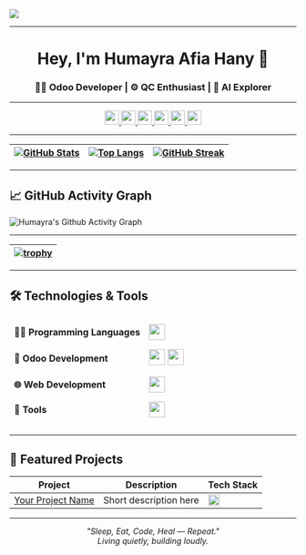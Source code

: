 ![](Cover%20Pic.png)

---

<h1 align="center">Hey, I'm Humayra Afia Hany 👋</h1>

<h3 align="center">
  👨‍💻 Odoo Developer | ⚙️ QC Enthusiast | 🤖 AI Explorer  
</h3>

---

<!-- 🌐 Contact & Coding Profiles -->
<div align="center">

<!-- Contact -->
<a href="mailto:humayraafiahany@gmail.com" title="Mail">
  <img src="https://img.shields.io/badge/-Mail-c14438?style=flat&logo=Gmail&logoColor=white" height="25">
</a>
<a href="https://linkedin.com/in/YOUR-LINKEDIN" title="LinkedIn">
  <img src="https://img.shields.io/badge/-LinkedIn-0072b1?style=flat&logo=Linkedin&logoColor=white" height="25">
</a>
<a href="https://wa.me/YOUR-NUMBER" title="WhatsApp">
  <img src="https://img.shields.io/badge/-WhatsApp-4AC959?style=flat&logo=whatsapp&logoColor=white" height="25">
</a>
<a href="https://t.me/YOUR-TELEGRAM" title="Telegram">
  <img src="https://img.shields.io/badge/-Telegram-0088CC?style=flat&logo=Telegram&logoColor=white" height="25">
</a>
<a href="https://discord.com/YOUR-DISCORD" title="Discord">
  <img src="https://img.shields.io/badge/-Discord-5865F2?style=flat&logo=Discord&logoColor=white" height="25">
</a>

<!-- Coding Platforms -->
<a href="https://www.codechef.com/users/YOUR-CODECHEF" title="CodeChef">
  <img src="https://img.shields.io/badge/-CodeChef-5B4638?style=flat&logo=codechef&logoColor=white" height="25">
</a>

</div>

---

<!-- 🧠 GitHub Stats and Streaks -->
| [![GitHub Stats](https://github-readme-stats.vercel.app/api?username=Aryamuh-ynah&show_icons=true&theme=ayu-mirage&count_private=true)](https://github.com/Aryamuh-ynah) | [![Top Langs](https://github-readme-stats.vercel.app/api/top-langs/?username=Aryamuh-ynah&layout=compact&theme=ayu-mirage)](https://github.com/Aryamuh-ynah) | [![GitHub Streak](https://github-readme-streak-stats.herokuapp.com/?user=Aryamuh-ynah&theme=ayu-mirage)](https://github.com/Aryamuh-ynah) | 
| :---: | :---: | :---: |

---

## 📈 GitHub Activity Graph
![Humayra's Github Activity Graph](https://github-readme-activity-graph.vercel.app/graph?username=Aryamuh-ynah&bg_color=0d1117&color=4cd331&line=45b83d&point=5c4d4d&area=true&hide_border=true)

---

<!-- 🏆 GitHub Trophy Cabinet -->
| [![trophy](https://github-profile-trophy.vercel.app/?username=Aryamuh-ynah&theme=darkhub&margin-w=15&no-frame=true)](https://github.com/Aryamuh-ynah) |
| :---: |

---

## 🛠 Technologies & Tools

<table width="100%" style="border-collapse: separate; border-spacing: 0 10px;">
  <tr>
    <td><strong>👨‍💻 Programming Languages</strong></td>
    <td>
      <img src="https://skillicons.dev/icons?i=python,js,c,cpp" style="height:28px;" />
    </td>
  </tr>
  <tr>
    <td><strong>💼 Odoo Development</strong></td>
    <td>
      <img src="https://img.shields.io/badge/Odoo-714B67?style=for-the-badge&logo=odoo&logoColor=white" style="height:28px;" />
      <img src="https://skillicons.dev/icons?i=python,postgres" style="height:28px;" />
    </td>
  </tr>
  <tr>
    <td><strong>🌐 Web Development</strong></td>
    <td>
      <img src="https://skillicons.dev/icons?i=html,css,js,flask,django" style="height:28px;" />
    </td>
  </tr>
  <tr>
    <td><strong>🧰 Tools</strong></td>
    <td>
      <img src="https://skillicons.dev/icons?i=linux,git,vscode" style="height:28px;" />
    </td>
  </tr>
</table>

---

## 🚀 Featured Projects

| Project | Description | Tech Stack |
|--------|-------------|------------|
| [Your Project Name](https://github.com/Aryamuh-ynah/YOUR-PROJECT) | Short description here | <img src="https://skillicons.dev/icons?i=python,html,css,js" height="20"/> |

---

<p align="center">
  <i>"Sleep, Eat, Code, Heal — Repeat."</i><br>
  <i>Living quietly, building loudly.</i>
</p>
